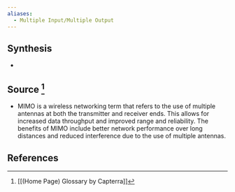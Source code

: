 ```yaml
---
aliases:
  - Multiple Input/Multiple Output
---
```

## Synthesis
- 
## Source [^1]
- MIMO is a wireless networking term that refers to the use of multiple antennas at both the transmitter and receiver ends. This allows for increased data throughput and improved range and reliability. The benefits of MIMO include better network performance over long distances and reduced interference due to the use of multiple antennas.
## References

[^1]: [[(Home Page) Glossary by Capterra]]